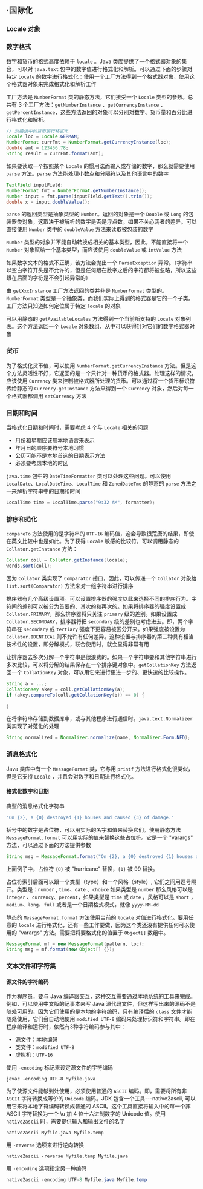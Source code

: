 ## ·国际化

### Locale 对象

### 数字格式

数字和货币的格式高度依赖于 `locale` 。Java 类库提供了一个格式器对象的集合，可以对 `java.text` 包中的数字值进行格式化和解析。可以通过下面的步骤对特定 `Locale` 的数字进行格式化：使用一个工厂方法得到一个格式器对象，使用这个格式器对象来完成格式化和解析工作

工厂方法是 `NumberFormat` 类的静态方法，它们接受一个 `Locale` 类型的参数。总共有 3 个工厂方法：`getNumberInstance` 、`getCurrencyInstance` 、`getPercentInstance`，这些方法返回的对象可以分别对数字、货币量和百分比进行格式化和解析。

```java
// 对德语中的货币进行格式化
Locale loc = Locale.GERMAN;
NumberFormat currFmt = NumberFormat.getCurrencyInstance(loc);
double amt = 123456.78;
String result = currFmt.format(amt);
```

如果要读取一个按照某个 `Locale` 的惯用法而输入或存储的数字，那么就需要使用 `parse` 方法。`parse` 方法能处理小数点和分隔符以及其他语言中的数字

```java
TextField inputField;
NumberFormat fmt = NumberFormat.getNumberInstance();
Number input = fmt.parse(inputField.getText().trim());
double x = input.doubleValue();
```

`parse` 的返回类型是抽象类型的 `Number`。返回的对象是一个 `Double` 或 `Long` 的包装器类对象，这取决于被解析的数字是否是浮点数。如果不关心两者的差异。可以直接使用 `Number` 类中的 `doubleValue` 方法来读取被包装的数字

`Number` 类型的对象并不能自动转换成相关的基本类型，因此，不能直接将一个 `Number` 对象赋给一个基本类型，而应该使用 `doubleValue` 或 `intValue` 方法

如果数字文本的格式不正确，该方法会抛出一个 `ParseException` 异常。（字符串以空白字符开头是不允许的，但是任何跟在数字之后的字符都将被忽略，所以这些跟在后面的字符是不会引起异常的）

由  `getXxxInstance` 工厂方法返回的类并非是 `NumberFormat` 类型的。`NumberFormat` 类型是一个抽象类，而我们实际上得到的格式器是它的一个子类。工厂方法只知道如何定位属于特定 `locale` 的对象

可以用静态的 `getAvailableLocales` 方法得到一个当前所支持的 `Locale` 对象列表。这个方法返回一个 `Locale` 对象数组，从中可以获得针对它们的数字格式器对象

### 货币

为了格式化货币值，可以使用 `NumberFormat.getCurrencyInstance` 方法。但是这个方法灵活性不好，它返回的是一个只针对一种货币的格式器。处理这样的情况，应该使用 `Currency` 类来控制被格式器所处理的货币。可以通过将一个货币标识符传给静态的 `Currency.getInstance` 方法来得到一个 `Currency` 对象，然后对每一个格式器都调用 `setCurrency` 方法

### 日期和时间

当格式化日期和时间时，需要考虑 4 个与 `Locale` 相关的问题

* 月份和星期应该用本地语言来表示
* 年月日的顺序要符号本地习惯
* 公历可能不是本地首选的日期表示方法
* 必须要考虑本地的时区

`java.time` 包中的 `DateTimeFormatter` 类可以处理这些问题。可以使用 `LocalDate`、`LocalDateTime`、`LocalTime` 和 `ZonedDateTme` 的静态的 `parse` 方法之一来解析字符串中的日期和时间

```java
LocalTime time = LocalTime.parse("9:32 AM", formatter);
```

### 排序和范化

`compareTo` 方法使用的是字符串的 `UTF-16` 编码值，这会导致很荒唐的结果，即使在英文比较中也是如此。为了获得 `Locale` 敏感的比较符，可以调用静态的 `Collator.getInstance` 方法：

```java
Collator coll = Collator.getInstance(locale);
words.sort(coll);
```

因为 `Collator` 类实现了 `Comparator` 接口，因此，可以传递一个 `Collator` 对象给 `list.sort(Comparator)` 方法来对一组字符串进行排序

排序器有几个高级设置项。可以设置排序器的强度以此来选择不同的排序行为。字符间的差别可以被分为首要的、其次的和再次的。如果将排序器的强度设置成 `Collator.PRIMARY`，那么排序器将只关注 `primary` 级的差别。如果设置成 `Collator.SECONDARY`，排序器将把 `secondary` 级的差别也考虑进去。即，两个字符串在 `secondary` 或 `tertiary` 强度下更容易被区分开来。如果强度被设置为 `Collator.IDENTICAL` 则不允许有任何差异。这种设置与排序器的第二种具有相当技术性的设置，即分解模式，联合使用时，就会显得非常有用

让排序器去多次分解一个字符串是很浪费的。如果一个字符串要和其他字符串进行多次比较，可以将分解的结果保存在一个排序键对象中。`getCollationKey` 方法返回一个 `CollationKey` 对象，可以用它来进行更进一步的、更快速的比较操作。

```java
String a = ...;
CollationKey akey = coll.getCollationKey(a);
if (akey.compareTo(coll.getCollationKey(b)) == 0) {
    
}
```

在将字符串存储到数据库中，或与其他程序进行通信时。`java.text.Normalizer` 类实现了对范化的处理

```java
String normalized = Normalizer.normalize(name, Normalizer.Form.NFD);
```

### 消息格式化

Java 类库中有一个 `MessageFormat` 类，它与用 `printf` 方法进行格式化很类似，但是它支持 `Locale` ，并且会对数字和日期进行格式化。

#### 格式化数字和日期

典型的消息格式化字符串

```java
"On {2}, a {0} destroyed {1} houses and caused {3} of damage."
```

括号中的数字是占位符，可以用实际的名字和值来替换它们。使用静态方法 `MessageFormat.format` 可以用实际的值来替换这些占位符。它是一个 "varargs" 方法，可以通过下面的方法提供参数

```java
String msg = MessageFormat.format("On {2}, a {0} destroyed {1} houses and caused {3} of damage.", "hurricane", 99, new GregorianCalendar(1999, 0, 1).getTime(), 10.0E8);
```

上面例子中，占位符 `{0}` 被 "hurricane" 替换，`{1}` 被 99 替换。

占位符索引后面可以跟一个类型（type）和一个风格（style）, 它们之间用逗号隔开。类型是：`number` , `time`、`date` 、`choice` 如果类型是 `number` 那么风格可以是 `integer` 、`currency`、`percent`，如果类型是 `time` 或 `date` ，风格可以是 `short` ，`medium`、`long`、`full` 或者是一个日期格式模式，就像 `yyyy-MM-dd` 

静态的 `MessageFormat.format` 方法使用当前的 `locale` 对值进行格式化。要用任意的 `locale` 进行格式化，还有一些工作要做，因为这个类还没有提供任何可以使用的 "varargs" 方法。需要把将要格式化的值置于 `Object[]` 数组中。

```java
MessageFormat mf = new MessageFormat(pattern, loc);
String msg = mf.format(new Object[] {});
```

### 文本文件和字符集

#### 源文件的字符编码

作为程序员，要与 Java 编译器交互，这种交互需要通过本地系统的工具来完成。例如，可以使用中文版的记事本来写 Java 源代码文件，但这样写出来的源码不是随处可用的，因为它们使用的是本地的字符编码，只有编译后的 `class` 文件才能随处使用，它们会自动地使用 `modified UTF-8` 编码来处理标识符和字符串。即在程序编译和运行时，依然有3种字符编码参与其中：

* 源文件：本地编码
* 类文件：`modified UTF-8`
* 虚拟机：`UTF-16`

使用 `-encoding` 标记来设定源文件的字符编码

```shell
javac -encoding UTF-8 Myfile.java
```

为了使源文件能够到处使用，必须使用普通的 `ASCII` 编码。即，需要将所有非 `ASCII` 字符转换成等价的 `Unicode` 编码。JDK 包含一个工具---native2ascii, 可以用它来将本地字符编码转换成普通的 ASCII。这个工具直接将输入中的每一个非 ASCII 字符替换为一个  \u 加 4 位十六进制数字的 Unicode 值。使用 `native2ascii` 时，需要提供输入和输出文件的名字

```shell
native2ascii Myfile.java Myfile.temp
```

用 `-reverse` 选项来进行逆向转换

```
native2ascii -reverse Myfile.temp Myfile.java
```

用 `-encoding` 选项指定另一种编码

```java
native2ascii -encoding UTF-8 Myfile.java Myfile.temp
```





